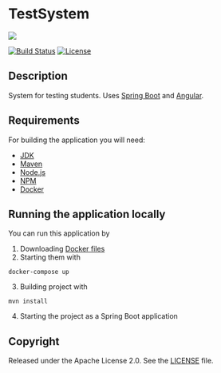 # TestSystem

![](https://img.shields.io/static/v1?label=&message=This%20is%20a%20WIP%20Angular%20version%20of%20the%20TestSystem%20Project&color=red)

[![Build Status](https://github.com/Misha999777/U-With-Me-Tests/workflows/Main/badge.svg)](https://github.com/Misha999777/U-With-Me-Tests/actions?query=workflow%3A%22Main%22)
[![License](http://img.shields.io/:license-apache-blue.svg)](https://github.com/Misha999777/U-With-Me-Tests/blob/angular/LICENSE)

## Description

System for testing students. Uses [Spring Boot](http://projects.spring.io/spring-boot/) and [Angular](https://angular.io).

## Requirements

For building the application you will need:

- [JDK](https://openjdk.java.net/projects/jdk/11/)
- [Maven](https://maven.apache.org/)
- [Node.js](https://nodejs.org/)
- [NPM](https://www.npmjs.com/)
- [Docker](https://www.docker.com/)

## Running the application locally

You can run this application by

1. Downloading [Docker files](https://github.com/HappyMary16/uwithme-docker-files)
2. Starting them with
```shell
docker-compose up
```
3. Building project with
```shell
mvn install
```
4. Starting the project as a Spring Boot application

## Copyright

Released under the Apache License 2.0. See the [LICENSE](https://github.com/Misha999777/U-With-Me-Tests/blob/angular/LICENSE)
file.
